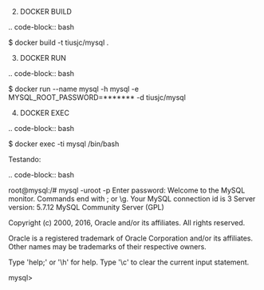 2. DOCKER BUILD

.. code-block:: bash

  $ docker build -t tiusjc/mysql .

3. DOCKER RUN 

.. code-block:: bash

  $ docker run --name mysql -h mysql -e MYSQL_ROOT_PASSWORD=******* -d tiusjc/mysql

4. DOCKER EXEC

.. code-block:: bash

  $ docker exec -ti mysql /bin/bash

Testando:

.. code-block:: bash
  
  root@mysql:/# mysql -uroot -p
  Enter password: 
  Welcome to the MySQL monitor.  Commands end with ; or \g.
  Your MySQL connection id is 3
  Server version: 5.7.12 MySQL Community Server (GPL)

  Copyright (c) 2000, 2016, Oracle and/or its affiliates. All rights reserved.

  Oracle is a registered trademark of Oracle Corporation and/or its
  affiliates. Other names may be trademarks of their respective
  owners.

  Type 'help;' or '\h' for help. Type '\c' to clear the current input statement.

  mysql> 
